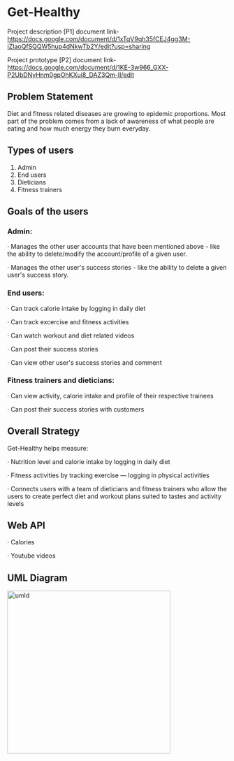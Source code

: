 # Get-Healthy

Project description [P1] document link- https://docs.google.com/document/d/1xTqV9qh35fCEJ4gg3M-iZIaoQfSQQW5hup4dNkwTb2Y/edit?usp=sharing

Project prototype [P2] document link- https://docs.google.com/document/d/1KE-3w966_GXX-P2UbDNyHnm0gpOhKXui8_DAZ3Qm-lI/edit

## Problem Statement

Diet and fitness related diseases are growing to epidemic proportions. Most part of the problem comes from a lack of awareness of what people are eating and how much energy they burn everyday.

## Types of users

1) Admin
2) End users
3) Dieticians
4) Fitness trainers

## Goals of the users

### Admin:

· Manages the other user accounts that have been mentioned above - like the ability to delete/modify the account/profile of a given user.

· Manages the other user's success stories - like the ability to delete a given user's success story.

### End users:

· Can track calorie intake by logging in daily diet

· Can track excercise and fitness activities

· Can watch workout and diet related videos

· Can post their success stories

· Can view other user's success stories and comment

### Fitness trainers and dieticians:

· Can view activity, calorie intake and profile of their respective trainees

· Can post their success stories with customers

## Overall Strategy

Get-Healthy helps measure:

· Nutrition level and calorie intake by logging in daily diet

· Fitness activities by tracking exercise — logging in physical activities

· Connects users with a team of dieticians and fitness trainers who allow the users to create perfect diet and workout plans suited to tastes and activity levels

## Web API

· Calories

· Youtube videos

## UML Diagram
<img width="373" alt="umld" src="https://user-images.githubusercontent.com/36701923/115153519-6a812180-a044-11eb-8419-a04251062649.PNG">


